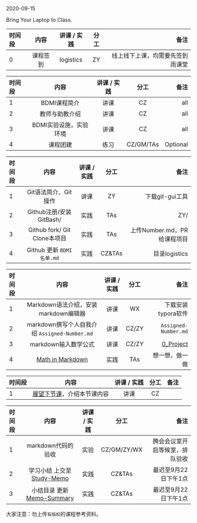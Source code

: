 2020-09-15

Bring Your Laptop to Class. 

|时间段     |  内容    | 讲课 / 实践     |  分工  |   备注       |
| :---      |   :----:    |   :----:    |    :----:    |       ---:   |
|   0       | 课程签到     |  logistics   |     ZY     |   线上线下上课，均需要先签到雨课堂     |


|时间段     |  内容    | 讲课 / 实践     |  分工  |   备注       |
| :---      |   :----:    |   :----:    |    :----:    |       ---:   |
|   1       | BDMI课程简介    | 讲课    |     CZ     |   all     |
|   2       | 教师与助教介绍    | 讲课    |     CZ     |   all     |
|   3       | BDMI实验设施，实验环境    | 讲课    |     CZ     |   all     |
|   4       | 课程团建 |   练习    |     CZ/GM/TAs        |     Optional     |



|时间段     |  内容    | 讲课 / 实践     |  分工  | 备注       |
| :---      |   :----:    |   :----:    |    :----:    |       ---: |
|   1       | Git语法简介、Git操作     |  讲课    |    ZY     |  下载git-gui工具  |
|   2       | Github注册/安装GitBash/   |  实践    |    TAs     |    ZY/    |
|   3       | Github fork/ Git Clone本项目     |  实践    |    TAs     |  上传Number.md，PR给课程项目      |
|   4       | Github 更新 ``BDMI名单.md``     |  实践    |    CZ&TAs     |  目录logistics   |


|时间段     |  内容    | 讲课 / 实践     |  分工  | 备注       |
| :---      |   :----:    |   :----:    |    :----:    |       ---: |
|   1       | Markdown语法介绍，安装markdown编辑器  |  讲课    |   WX     | 下载安装typora软件    |
|   2       | markdown撰写个人自我介绍 ``Assigned-Number.md``  |  讲课    |     CZ/ZY     |   ``Assigned-Number.md``      |
|   3       | markdown输入数学公式  |  讲课    |     CZ/ZY     |   [0_Project](../../Course-Projects/0_Project)      |
|   4       | [Math in Markdown](math-md.md) |   实践   |   TAs   |    想一想，做一做    |


|时间段     |  内容    | 讲课 / 实践     |  分工  |   备注       |
| :---      |   :----:    |   :----:    |    :----:    |       ---:   |
|   1      | [展望下节课](../WW2/WW2-Plan.md)，介绍本节课内容     |  讲课    |     CZ     |         |


|时间段     |  内容    | 讲课 / 实践     |  分工  | 备注       |
| :---      |   :----:    |   :----:    |    :----:    |       ---: |
|   1      | markdown代码的验收     |  实验   |     CZ/GM/ZY/WX     |    腾会会议室开启等候室，排队验收     |
|   2      | 学习小结 上交至[Study-Memo](../../Memos/Study-Memo)    |  实践    |     CZ&TAs     |   最迟至9月22日下午1点      |
|   3      | 小结目录 更新 [Memo-Summary](../../Memos/Memo-Summary)  |  实践    |     CZ&TAs     |   最迟至9月22日下午1点      |



大家注意：勿上传``有版权``的课程参考资料。
